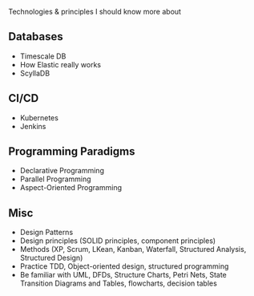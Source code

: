 Technologies & principles I should know more about

## Databases
- Timescale DB
- How Elastic really works
- ScyllaDB

## CI/CD
- Kubernetes
- Jenkins

## Programming Paradigms
- Declarative Programming
- Parallel Programming
- Aspect-Oriented Programming

## Misc
- Design Patterns
- Design principles (SOLID principles, component principles)
- Methods (XP, Scrum, LKean, Kanban, Waterfall, Structured Analysis, Structured Design)
- Practice TDD, Object-oriented design, structured programming
- Be familiar with UML, DFDs, Structure Charts, Petri Nets, State Transition Diagrams and Tables, flowcharts, decision tables
